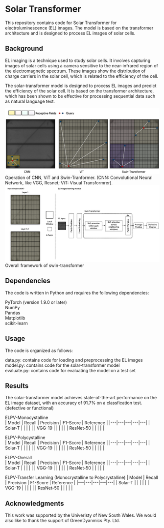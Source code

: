 #  Solar Transformer

This repository contains code for Solar Transformer for electroluminescence (EL) images. The model is based on the transformer architecture and is designed to process EL images of solar cells. 

## Background
EL imaging is a technique used to study solar cells. It involves capturing images of solar cells using a camera sensitive to the near-infrared region of the electromagnetic spectrum. These images show the distribution of charge carriers in the solar cell, which is related to the efficiency of the cell.

The solar-transformer model is designed to process EL images and predict the efficiency of the solar cell. It is based on the transformer architecture, which has been shown to be effective for processing sequential data such as natural language text.

<img src="figures/CNN ViT ST.png" width="1200">
Operation of CNN, ViT and Swin-Tranformer. (CNN: Convolutional Neural Network, like VGG, Resnet; ViT: Visual Transformrer).
<img src="figures/model.png" width="1200">
Overall framework of swin-transformer 

## Dependencies

The code is written in Python and requires the following dependencies:

PyTorch (version 1.9.0 or later)  
NumPy  
Pandas  
Matplotlib  
scikit-learn  

## Usage  

The code is organized as follows:

data.py: contains code for loading and preprocessing the EL images  
model.py: contains code for the solar-transformer model  
evaluate.py: contains code for evaluating the model on a test set  

## Results

The solar-transformer model achieves state-of-the-art performance on the EL image dataset, with an accuracy of 91.7% on a classfication test. (defective or functional)

ELPV-Monocystalline  
| Model  | Recall  | Precision | F1-Score  | Reference |
|---|---|---|---|---|
| Solar-T  |   |   |   |   |
| VGG-19  |   |   |   |   |
| ResNet-50  |   |   |   |   |

ELPV-Polycystalline  
| Model  | Recall  | Precision | F1-Score  | Reference |
|---|---|---|---|---|
| Solar-T  |   |   |   |   |
| VGG-19  |   |   |   |   |
| ResNet-50  |   |   |   |   |

ELPV-Overall  
| Model  | Recall  | Precision | F1-Score  | Reference |
|---|---|---|---|---|
| Solar-T  |   |   |   |   |
| VGG-19  |   |   |   |   |
| ResNet-50  |   |   |   |   |


ELPV-Transfer Learning (Monocrystalline to Polycrystalline)
| Model  | Recall  | Precision | F1-Score  | Reference |
|---|---|---|---|---|
| Solar-T  |   |   |   |   |
| VGG-19  |   |   |   |   |
| ResNet-50  |   |   |   |   |

## Acknowledgments

This work was supported by the Univeristy of New South Wales. We would also like to thank the support of GreenDyanmics Pty. Ltd.
